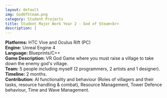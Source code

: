 ```yaml
---
layout: default
img: GodOfSteam.png
category: Student Projects
title: Student Major Work Year 2 - God of Steam<br>
description: |
---
```

**Platforms:** HTC Vive and Oculus Rift (PC) <br>
**Engine:** Unreal Engine 4 <br>
**Language:** Blueprints/C++ <br>
**Game Description:** VR God Game where you must raise a village to take down the enemy god's village. <br>
**Team:** 5 people including myself (2 programmers, 2 artists and 1 designer). <br>
**Timeline:** 2 months. <br>
**Contribution:** AI functionality and behaviour (Roles of villagers and their tasks, resource handling & combat), Resource Management, Tower Defence behaviour, Time and Wave Management.